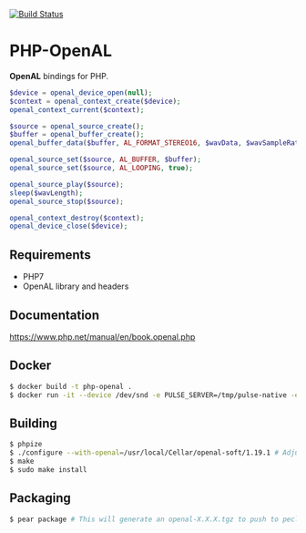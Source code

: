 [![Build Status](https://travis-ci.org/Ponup/php-openal.svg?branch=master)](https://travis-ci.org/Ponup/php-openal)

# PHP-OpenAL

**OpenAL** bindings for PHP.

```php
$device = openal_device_open(null);
$context = openal_context_create($device);
openal_context_current($context);

$source = openal_source_create();
$buffer = openal_buffer_create();
openal_buffer_data($buffer, AL_FORMAT_STEREO16, $wavData, $wavSampleRate);

openal_source_set($source, AL_BUFFER, $buffer);
openal_source_set($source, AL_LOOPING, true);

openal_source_play($source);
sleep($wavLength);
openal_source_stop($source);

openal_context_destroy($context);
openal_device_close($device);
```

## Requirements

- PHP7
- OpenAL library and headers

## Documentation

https://www.php.net/manual/en/book.openal.php

## Docker

```sh
$ docker build -t php-openal .
$ docker run -it --device /dev/snd -e PULSE_SERVER=/tmp/pulse-native -e PULSE_COOKIE=/tmp/pulse-cookie -v $XDG_RUNTIME_DIR/pulse/native:/tmp/pulse-native -v ~/.config/pulse/cookie:/tmp/pulse-cookie --group-add audio --entrypoint php php-openal examples/example.php
```

## Building

```sh
$ phpize
$ ./configure --with-openal=/usr/local/Cellar/openal-soft/1.19.1 # Adjust path accordingly
$ make
$ sudo make install
```

## Packaging

```sh
$ pear package # This will generate an openal-X.X.X.tgz to push to pecl.php.net
```

